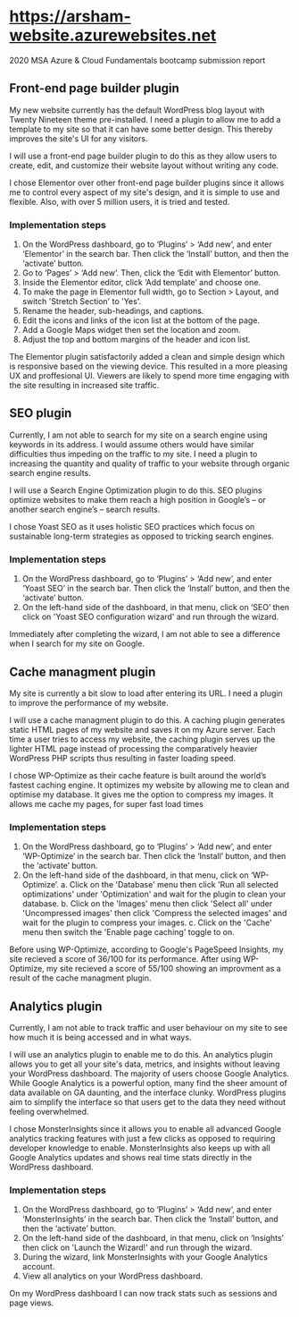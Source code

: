 # <https://arsham-website.azurewebsites.net>
2020 MSA Azure &amp; Cloud Fundamentals bootcamp submission report


## Front-end page builder plugin
My new website currently has the default WordPress blog layout with Twenty Nineteen theme pre-installed. I need a plugin to allow me to add a template to my site so that it can have some better design. This thereby improves the site's UI for any visitors.

I will use a front-end page builder plugin to do this as they allow users to create, edit, and customize their website layout without writing any code.

I chose Elementor over other front-end page builder plugins since it allows me to control every aspect of my site's design, and it is simple to use and flexible. Also, with over 5 million users, it is tried and tested.

### Implementation steps
  1. On the WordPress dashboard, go to ‘Plugins’ > ‘Add new’, and enter ‘Elementor’ in the search bar. Then click the ‘Install’ button, and then the ‘activate’ button.
  2. Go to ‘Pages’ > ‘Add new’. Then, click the ‘Edit with Elementor’ button.
  3. Inside the Elementor editor, click ‘Add template’ and choose one.
  4. To make the page in Elementor full width, go to Section > Layout, and switch 'Stretch Section' to 'Yes'.
  5. Rename the header, sub-headings, and captions.
  6. Edit the icons and links of the icon list at the bottom of the page. 
  7. Add a Google Maps widget then set the location and zoom.
  8. Adjust the top and bottom margins of the header and icon list.

The Elementor plugin satisfactorily added a clean and simple design which is responsive based on the viewing device. This resulted in a more pleasing UX and proffesional UI. Viewers are likely to spend more time engaging with the site resulting in increased site traffic.


## SEO plugin
Currently, I am not able to search for my site on a search engine using keywords in its address. I would assume others would have similar difficulties thus impeding on the traffic to my site. I need a plugin to increasing the quantity and quality of traffic to your website through organic search engine results.

I will use a Search Engine Optimization plugin to do this. SEO plugins optimize websites to make them reach a high position in Google’s – or another search engine’s – search results.

I chose Yoast SEO as it uses holistic SEO practices which focus on sustainable long-term strategies as opposed to tricking search engines.

### Implementation steps
  1. On the WordPress dashboard, go to ‘Plugins’ > ‘Add new’, and enter ‘Yoast SEO’ in the search bar. Then click the ‘Install’ button, and then the ‘activate’ button.
  2. On the left-hand side of the dashboard, in that menu, click on ‘SEO’ then click on 'Yoast SEO configuration wizard' and run through the wizard.

Immediately after completing the wizard, I am not able to see a difference when I search for my site on Google.


## Cache managment plugin
My site is currently a bit slow to load after entering its URL. I need a plugin to improve the performance of my website.

I will use a cache managment plugin to do this. A caching plugin generates static HTML pages of my website and saves it on my Azure server. Each time a user tries to access my website, the caching plugin serves up the lighter HTML page instead of processing the comparatively heavier WordPress PHP scripts thus resulting in faster loading speed.

I chose WP-Optimize as their cache feature is built around the world’s fastest caching engine. It optimizes my website by allowing me to clean and optimise my database. It gives me the option to compress my images. It allows me cache my pages, for super fast load times

### Implementation steps
  1. On the WordPress dashboard, go to ‘Plugins’ > ‘Add new’, and enter ‘WP-Optimize’ in the search bar. Then click the ‘Install’ button, and then the ‘activate’ button.
  2. On the left-hand side of the dashboard, in that menu, click on ‘WP-Optimize’.
    a. Click on the 'Database' menu then click 'Run all selected optimizations' under 'Optimization' and wait for the plugin to clean your database.
    b. Click on the 'Images' menu then click 'Select all' under 'Uncompressed images' then click 'Compress the selected images' and wait for the plugin to compress your images.
    c. Click on the 'Cache' menu then switch the 'Enable page caching' toggle to on.

Before using WP-Optimize, according to Google's PageSpeed Insights, my site recieved a score of 36/100 for its performance. After using WP-Optimize, my site recieved a score of 55/100 showing an improvment as a result of the cache managment plugin.


## Analytics plugin
Currently, I am not able to track traffic and user behaviour on my site to see how much it is being accessed and in what ways.

I will use an analytics plugin to enable me to do this. An analytics plugin allows you to get all your site's data, metrics, and insights without leaving your WordPress dashboard. The majority of users choose Google Analytics. While Google Analytics is a powerful option, many find the sheer amount of data available on GA daunting, and the interface clunky. WordPress plugins aim to simplify the interface so that users get to the data they need without feeling overwhelmed.

I chose MonsterInsights since it allows you to enable all advanced Google analytics tracking features with just a few clicks as opposed to requiring developer knowledge to enable. MonsterInsights also keeps up with all Google Analytics updates and shows real time stats directly in the WordPress dashboard.

### Implementation steps
  1. On the WordPress dashboard, go to ‘Plugins’ > ‘Add new’, and enter ‘MonsterInsights’ in the search bar. Then click the ‘Install’ button, and then the ‘activate’ button.
  2. On the left-hand side of the dashboard, in that menu, click on ‘Insights’ then click on 'Launch the Wizard!' and run through the wizard.
  3. During the wizard, link MonsterInsights with your Google Analytics account.
  4. View all analytics on your WordPress dashboard.

On my WordPress dashboard I can now track stats such as sessions and page views.
